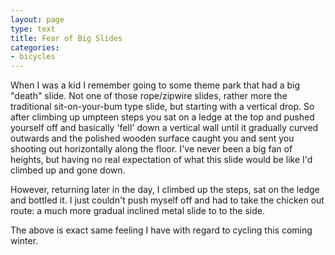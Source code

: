 ```yaml
---
layout: page
type: text
title: Fear of Big Slides
categories: 
- bicycles
---
```

When I was a kid I remember going to some theme park that had a big "death" slide. Not one of those rope/zipwire slides, rather more the traditional sit-on-your-bum type slide, but starting with a vertical drop. So after climbing up umpteen steps you sat on a ledge at the top and pushed yourself off and basically 'fell' down a vertical wall until it gradually curved outwards and the polished wooden surface caught you and sent you shooting out horizontally along the floor. I've never been a big fan of heights, but having no real expectation of what this slide would be like I'd climbed up and gone down.

However, returning later in the day, I climbed up the steps, sat on the ledge and bottled it. I just couldn't push myself off and had to take the chicken out route: a much more gradual inclined metal slide to to the side.

The above is exact same feeling I have with regard to cycling this coming winter.
